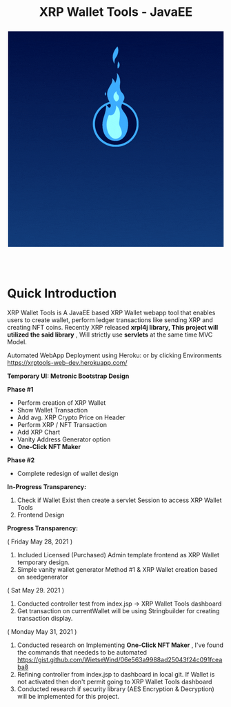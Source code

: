 <h1 align="center"> XRP Wallet Tools - JavaEE
  
![](XRPWALLET.gif)
  
</h1> <br>

# Quick Introduction

XRP Wallet Tools is A JavaEE based XRP Wallet webapp tool that enables users to create wallet, perform ledger transactions like sending XRP and creating NFT coins. Recently XRP released **xrpl4j library, This project will utilized the said library** , Will strictly use **servlets** at the same time MVC Model.

Automated WebApp Deployment using Heroku: or by clicking Environments
https://xrptools-web-dev.herokuapp.com/


**Temporary UI: Metronic Bootstrap Design**

<b>Phase #1</b>
  - Perform creation of XRP Wallet
  - Show Wallet Transaction
  - Add avg. XRP Crypto Price on Header
  - Perform XRP / NFT Transaction
  - Add XRP Chart
  - Vanity Address Generator option
  - **One-Click NFT Maker** 

<b>Phase #2</b>

  - Complete redesign of wallet design

**In-Progress Transparency:**
1. Check if Wallet Exist then create a servlet Session to access XRP Wallet Tools
2. Frontend Design

**Progress Transparency:**

( Friday May 28, 2021 )

1. Included Licensed (Purchased) Admin template frontend as XRP Wallet temporary design.
2. Simple vanity wallet generator Method #1 & XRP Wallet creation based on seedgenerator

( Sat May 29. 2021 )

1. Conducted controller test from index.jsp -> XRP Wallet Tools dashboard
2. Get transaction on currentWallet will be using Stringbuilder for creating transaction display.



( Monday May 31, 2021 )

1. Conducted research on Implementing **One-Click NFT Maker** , I've found the commands that neededs to be automated https://gist.github.com/WietseWind/06e563a9988ad25043f24c091fceaba8
2. Refining controller from index.jsp to dashboard in local git. If Wallet is not activated then don't permit going to XRP Wallet Tools dashboard
3. Conducted research if security library (AES Encryption & Decryption) will be implemented for this project.
